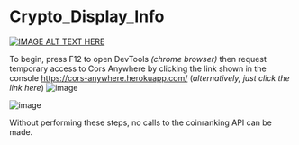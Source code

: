 # Crypto_Display_Info
[![IMAGE ALT TEXT HERE](https://img.youtube.com/vi/6zRX6yXJEts/0.jpg)](https://www.youtube.com/watch?v=6zRX6yXJEts)


To begin, press F12 to open DevTools *(chrome browser)* then request temporary access to Cors Anywhere by clicking the link shown in the console  https://cors-anywhere.herokuapp.com/ (*alternatively, just click the link here*)
![image](https://user-images.githubusercontent.com/77880911/112754415-dd8d0000-8f90-11eb-8e31-caa8a9b4861e.png)


![image](https://user-images.githubusercontent.com/77880911/112754529-51c7a380-8f91-11eb-8c6f-e6238a7070d8.png)

Without performing these steps, no calls to the coinranking API can be made. 

